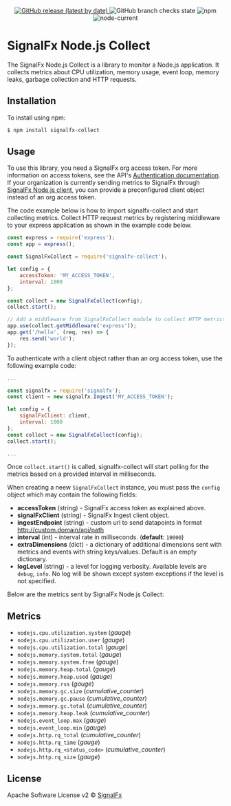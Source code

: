 <p align="center">
  <a href="https://github.com/signalfx/signalfx-nodejs/releases">
    <img alt="GitHub release (latest by date)" src="https://img.shields.io/github/v/release/signalfx/signalfx-nodejs?include_prereleases&style=for-the-badge">
  </a>
  <img alt="GitHub branch checks state" src="https://img.shields.io/github/checks-status/signalfx/signalfx-nodejs/main?style=for-the-badge">
  <img alt="npm" src="https://img.shields.io/npm/v/signalfx?style=for-the-badge">
  <img alt="node-current" src="https://img.shields.io/node/v/signalfx?style=for-the-badge">
</p>

# SignalFx Node.js Collect

The SignalFx Node.js Collect is a library to monitor a Node.js application. It collects metrics about CPU utilization, memory usage, event loop, memory leaks, garbage collection and HTTP requests.

## Installation
To install using npm:

```sh
$ npm install signalfx-collect
```

## Usage

To use this library, you need a SignalFx org access token. For more information on access tokens, see the API's [Authentication documentation](https://developers.signalfx.com/basics/authentication.html). If your organization is currently sending metrics to SignalFx through [SignalFx Node.js client](https://github.com/signalfx/signalfx-nodejs), you can provide a preconfigured client object instead of an org access token.

The code example below is how to import signalfx-collect and start collecting metrics. Collect HTTP request metrics by registering middleware to your express application as shown in the example code below.

```js
const express = require('express');
const app = express();

const SignalFxCollect = require('signalfx-collect');

let config = {
    accessToken: 'MY_ACCESS_TOKEN',
    interval: 1000
};

const collect = new SignalFxCollect(config);
collect.start();

// Add a middleware from SignalFxCollect module to collect HTTP metrics
app.use(collect.getMiddleware('express'));
app.get('/hello', (req, res) => {
    res.send('world');
});
```

To authenticate with a client object rather than an org access token, use the following example code:

```js
...

const signalfx = require('signalfx');
const client = new signalfx.Ingest('MY_ACCESS_TOKEN');

let config = {
    signalFxClient: client,
    interval: 1000
};
const collect = new SignalFxCollect(config);
collect.start();

...
```

Once `collect.start()` is called, signalfx-collect will start polling for the metrics based on a provided interval in milliseconds.

When creating a neew `SignalFxCollect` instance, you must pass the `config` object which may contain the following fields:
+ **accessToken** (string) - SignalFx access token as explained above.
+ **signalFxClient** (string) - SignalFx Ingest client object.
+ **ingestEndpoint** (string) - custom url to send datapoints in format http://custom.domain/api/path
+ **interval** (int) - interval rate in milliseconds. (**default**: `10000`)
+ **extraDimensions** (dict) - a dictionary of additional dimensions sent with metrics and events with string keys/values. Default is an empty dictionary.
+ **logLevel** (string) - a level for logging verbosity. Available levels are `debug`, `info`. No log will be shown except system exceptions if the level is not specified.

Below are the metrics sent by SignalFx Node.js Collect:

## Metrics
- `nodejs.cpu.utilization.system` (*gauge*)
- `nodejs.cpu.utilization.user` (*gauge*)
- `nodejs.cpu.utilization.total` (*gauge*)
- `nodejs.memory.system.total` (*gauge*)
- `nodejs.memory.system.free` (*gauge*)
- `nodejs.memory.heap.total` (*gauge*)
- `nodejs.memory.heap.used` (*gauge*)
- `nodejs.memory.rss` (*gauge*)
- `nodejs.memory.gc.size` (*cumulative_counter*)
- `nodejs.memory.gc.pause` (*cumulative_counter*)
- `nodejs.memory.gc.total` (*cumulative_counter*)
- `nodejs.memory.heap.leak` (*cumulative_counter*)
- `nodejs.event_loop.max` (*gauge*)
- `nodejs.event_loop.min` (*gauge*)
- `nodejs.http.rq_total` (*cumulative_counter*)
- `nodejs.http.rq_time` (*gauge*)
- `nodejs.http.rq_<status_code>` (*cumulative_counter*)
- `nodejs.http.rq_size` (*gauge*)


## License

Apache Software License v2 © [SignalFx](https://signalfx.com)
